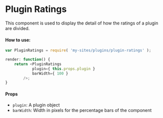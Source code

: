 Plugin Ratings
=============

This component is used to display the detail of how the ratings of a plugin are divided.

#### How to use:

```js
var PluginRatings = require( 'my-sites/plugins/plugin-ratings' );

render: function() {
	return <PluginRatings
			plugin={ this.props.plugin }
			barWidth={ 100 }
		/>;
}
```

#### Props

* `plugin`: A plugin object
* `barWidth`: Width in pixels for the percentage bars of the component
